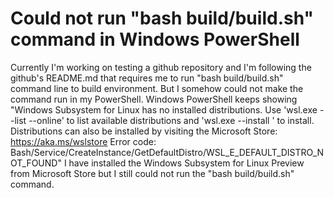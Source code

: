 
# Could not run "bash build/build.sh" command in Windows PowerShell

Currently I'm working on testing a github repository and I'm following the github's README.md that requires me to run "bash build/build.sh" command line to build environment. But I somehow could not make the command run in my PowerShell. Windows PowerShell keeps showing "Windows Subsystem for Linux has no installed distributions.
Use 'wsl.exe --list --online' to list available distributions
and 'wsl.exe --install ' to install.
Distributions can also be installed by visiting the Microsoft Store:
https://aka.ms/wslstore
Error code: Bash/Service/CreateInstance/GetDefaultDistro/WSL_E_DEFAULT_DISTRO_NOT_FOUND"
I have installed the Windows Subsystem for Linux Preview from Microsoft Store but I still could not run the "bash build/build.sh" command.

        